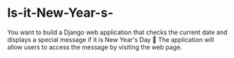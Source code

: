 # Is-it-New-Year-s-
 You want to build a Django web application that checks the current date and displays a special message if it is New Year's Day 🎉 The application will allow users to access the message by visiting the web page.
